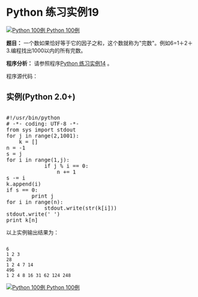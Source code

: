 Python 练习实例19
=============

 [![Python 100例](../images/up.gif)
 Python 100例](python-100-examples.html)


 **题目：** 一个数如果恰好等于它的因子之和，这个数就称为"完数"。例如6=1＋2＋3.编程找出1000以内的所有完数。

 **程序分析：** 请参照程序[Python 练习实例14](python-exercise-example14.html)
。

 程序源代码：

  实例(Python 2.0+)
---------------

 <pre>

#!/usr/bin/python
# -*- coding: UTF-8 -*-
from sys import stdout
for j in range(2,1001):
    k = []
n = -1
s = j
for i in range(1,j):
            if j % i == 0:
                n += 1
s -= i
k.append(i)
if s == 0:
        print j
for i in range(n):
            stdout.write(str(k[i]))
stdout.write(' ')
print k[n]
</pre>

以上实例输出结果为：


```

6
1 2 3
28
1 2 4 7 14
496
1 2 4 8 16 31 62 124 248

```

[![Python 100例](../images/up.gif)
 Python 100例](python-100-examples.html)
